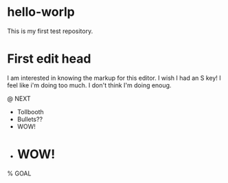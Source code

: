 # hello-worlp
This is my first test repository. 

# First edit head
I am interested in knowing the markup for this editor. I wish I had an S key! I feel like i'm doing too much. I don't think I'm doing enoug. 

@ NEXT
* Tollbooth
* Bullets??
* WOW!
* # WOW!

% GOAL
